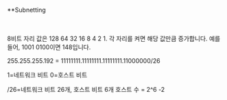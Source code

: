 **Subnetting<br>
<br>
<Br>


8비트 자리 값은 
128 64 32 16 8 4 2 1. 각 자리를 켜면 해당 값만큼 증가합니다. 
예를 들어, 1001 0100이면 148입니다. 

255.255.255.192 = 11111111.11111111.11111111.11000000/26

1=네트워크 비트
0=호스트 비트

/26=네트워크 비트 26개, 호스트 비트 6개 
                      호스트 수 = 2^6 -2
